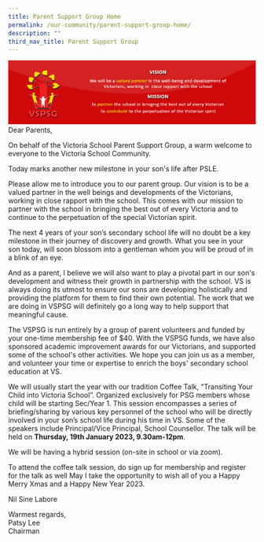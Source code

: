 ```yaml
---
title: Parent Support Group Home
permalink: /our-community/parent-support-group-home/
description: ""
third_nav_title: Parent Support Group
---
```

![](/images/PSG-Home-Page-Header.gif)
Dear Parents,

On behalf of the Victoria School Parent Support Group, a warm welcome to everyone to the Victoria School Community.

Today marks another new milestone in your son's life after PSLE.

Please allow me to introduce you to our parent group. Our vision is to be a valued partner in the well beings and developments of the Victorians, working in close rapport with the school. This comes with our mission to partner with the school in bringing the best out of every Victoria and to continue to the perpetuation of the special Victorian spirit.

The next 4 years of your son’s secondary school life will no doubt be a key milestone in their journey of discovery and growth. What you see in your son today, will soon blossom into a gentleman whom you will be proud of in a blink of an eye.

And as a parent, I believe we will also want to play a pivotal part in our son's development and witness their growth in partnership with the school. VS is always doing its utmost to ensure our sons are developing holistically and providing the platform for them to find their own potential. The work that we are doing in VSPSG will definitely go a long way to help support that meaningful cause.

The VSPSG is run entirely by a group of parent volunteers and funded by your one-time membership fee of $40. With the VSPSG funds, we have also sponsored academic improvement awards for our Victorians, and supported some of the school's other activities. We hope you can join us as a member, and volunteer your time or expertise to enrich the boys' secondary school education at VS.

We will usually start the year with our tradition Coffee Talk, "Transiting Your Child into Victoria School”. Organized exclusively for PSG members whose child will be starting Sec/Year 1. This session encompasses a series of briefing/sharing by various key personnel of the school who will be directly involved in your son’s school life during his time in VS. Some of the speakers include Principal/Vice Principal, School Counsellor. The talk will be held on **Thursday, 19th January 2023, 9.30am-12pm**.

We will be having a hybrid session (on-site in school or via zoom).

To attend the coffee talk session, do sign up for membership and register for the talk as well May I take the opportunity to wish all of you a Happy Merry Xmas and a Happy New Year 2023.

Nil Sine Labore

Warmest regards,  
Patsy Lee  
Chairman